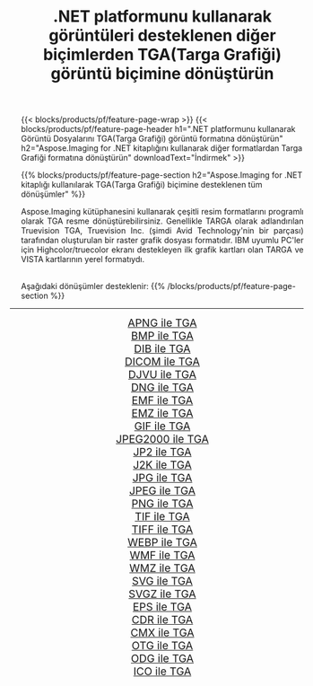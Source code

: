 ﻿---
title: .NET platformunu kullanarak görüntüleri desteklenen diğer biçimlerden TGA(Targa Grafiği) görüntü biçimine dönüştürün 
weight: 3920
url: /tr/net/conversion/to/tga/ 
lang: tr
langdirlevel: 2
locales: zh-hans,ja,it,ru,de,es,fr,nl,id,lt,pl,pt,vi,tr,ko,zh-hant,ar,hi,th,sv,cs,uk,he
description: Aspose.Imaging for .NET kitaplığını kullanarak, desteklenen diğer görüntü biçimlerinden TGA(Targa Grafiği) biçimine dönüştürmek kolaydır
---

{{< blocks/products/pf/feature-page-wrap >}}
{{< blocks/products/pf/feature-page-header h1=".NET platformunu kullanarak Görüntü Dosyalarını TGA(Targa Grafiği) görüntü formatına dönüştürün" h2="Aspose.Imaging for .NET kitaplığını kullanarak diğer formatlardan Targa Grafiği formatına dönüştürün" downloadText="İndirmek" >}}


{{% blocks/products/pf/feature-page-section  h2="Aspose.Imaging for .NET kitaplığı kullanılarak TGA(Targa Grafiği) biçimine desteklenen tüm dönüşümler" %}}
<p align=justify>Aspose.Imaging kütüphanesini kullanarak çeşitli resim formatlarını programlı olarak TGA resme dönüştürebilirsiniz. Genellikle TARGA olarak adlandırılan Truevision TGA, Truevision Inc. (şimdi Avid Technology'nin bir parçası) tarafından oluşturulan bir raster grafik dosyası formatıdır. IBM uyumlu PC'ler için Highcolor/truecolor ekranı destekleyen ilk grafik kartları olan TARGA ve VISTA kartlarının yerel formatıydı.</p>
<br/>
Aşağıdaki dönüşümler desteklenir:
{{% /blocks/products/pf/feature-page-section %}}
<div class="container-fluid productfamilypage bg-gray">
    <div class="convertypes bg-gray agp-content section">
        <div class="container">
		<hr style="margin-left:-20px;"/>
		<div class="row other-converters" style="gap: 10px;font-size: 19px;text-align:center;">
		    <div class='col-md-2 other-converter remove-lp remove-rp'><a href="/imaging/tr/net/conversion/apng-to-tga/" style="padding:15px;">APNG ile TGA</a></div>
<div class='col-md-2 other-converter remove-lp remove-rp'><a href="/imaging/tr/net/conversion/bmp-to-tga/" style="padding:15px;">BMP ile TGA</a></div>
<div class='col-md-2 other-converter remove-lp remove-rp'><a href="/imaging/tr/net/conversion/dib-to-tga/" style="padding:15px;">DIB ile TGA</a></div>
<div class='col-md-2 other-converter remove-lp remove-rp'><a href="/imaging/tr/net/conversion/dicom-to-tga/" style="padding:15px;">DICOM ile TGA</a></div>
<div class='col-md-2 other-converter remove-lp remove-rp'><a href="/imaging/tr/net/conversion/djvu-to-tga/" style="padding:15px;">DJVU ile TGA</a></div>
<div class='col-md-2 other-converter remove-lp remove-rp'><a href="/imaging/tr/net/conversion/dng-to-tga/" style="padding:15px;">DNG ile TGA</a></div>
<div class='col-md-2 other-converter remove-lp remove-rp'><a href="/imaging/tr/net/conversion/emf-to-tga/" style="padding:15px;">EMF ile TGA</a></div>
<div class='col-md-2 other-converter remove-lp remove-rp'><a href="/imaging/tr/net/conversion/emz-to-tga/" style="padding:15px;">EMZ ile TGA</a></div>
<div class='col-md-2 other-converter remove-lp remove-rp'><a href="/imaging/tr/net/conversion/gif-to-tga/" style="padding:15px;">GIF ile TGA</a></div>
<div class='col-md-2 other-converter remove-lp remove-rp'><a href="/imaging/tr/net/conversion/jpeg2000-to-tga/" style="padding:15px;">JPEG2000 ile TGA</a></div>
<div class='col-md-2 other-converter remove-lp remove-rp'><a href="/imaging/tr/net/conversion/jp2-to-tga/" style="padding:15px;">JP2 ile TGA</a></div>
<div class='col-md-2 other-converter remove-lp remove-rp'><a href="/imaging/tr/net/conversion/j2k-to-tga/" style="padding:15px;">J2K ile TGA</a></div>
<div class='col-md-2 other-converter remove-lp remove-rp'><a href="/imaging/tr/net/conversion/jpg-to-tga/" style="padding:15px;">JPG ile TGA</a></div>
<div class='col-md-2 other-converter remove-lp remove-rp'><a href="/imaging/tr/net/conversion/jpeg-to-tga/" style="padding:15px;">JPEG ile TGA</a></div>
<div class='col-md-2 other-converter remove-lp remove-rp'><a href="/imaging/tr/net/conversion/png-to-tga/" style="padding:15px;">PNG ile TGA</a></div>
<div class='col-md-2 other-converter remove-lp remove-rp'><a href="/imaging/tr/net/conversion/tif-to-tga/" style="padding:15px;">TIF ile TGA</a></div>
<div class='col-md-2 other-converter remove-lp remove-rp'><a href="/imaging/tr/net/conversion/tiff-to-tga/" style="padding:15px;">TIFF ile TGA</a></div>
<div class='col-md-2 other-converter remove-lp remove-rp'><a href="/imaging/tr/net/conversion/webp-to-tga/" style="padding:15px;">WEBP ile TGA</a></div>
<div class='col-md-2 other-converter remove-lp remove-rp'><a href="/imaging/tr/net/conversion/wmf-to-tga/" style="padding:15px;">WMF ile TGA</a></div>
<div class='col-md-2 other-converter remove-lp remove-rp'><a href="/imaging/tr/net/conversion/wmz-to-tga/" style="padding:15px;">WMZ ile TGA</a></div>
<div class='col-md-2 other-converter remove-lp remove-rp'><a href="/imaging/tr/net/conversion/svg-to-tga/" style="padding:15px;">SVG ile TGA</a></div>
<div class='col-md-2 other-converter remove-lp remove-rp'><a href="/imaging/tr/net/conversion/svgz-to-tga/" style="padding:15px;">SVGZ ile TGA</a></div>
<div class='col-md-2 other-converter remove-lp remove-rp'><a href="/imaging/tr/net/conversion/eps-to-tga/" style="padding:15px;">EPS ile TGA</a></div>
<div class='col-md-2 other-converter remove-lp remove-rp'><a href="/imaging/tr/net/conversion/cdr-to-tga/" style="padding:15px;">CDR ile TGA</a></div>
<div class='col-md-2 other-converter remove-lp remove-rp'><a href="/imaging/tr/net/conversion/cmx-to-tga/" style="padding:15px;">CMX ile TGA</a></div>
<div class='col-md-2 other-converter remove-lp remove-rp'><a href="/imaging/tr/net/conversion/otg-to-tga/" style="padding:15px;">OTG ile TGA</a></div>
<div class='col-md-2 other-converter remove-lp remove-rp'><a href="/imaging/tr/net/conversion/odg-to-tga/" style="padding:15px;">ODG ile TGA</a></div>
<div class='col-md-2 other-converter remove-lp remove-rp'><a href="/imaging/tr/net/conversion/ico-to-tga/" style="padding:15px;">ICO ile TGA</a></div>
                </div>
        </div>
    </div>
</div>
<br/>

